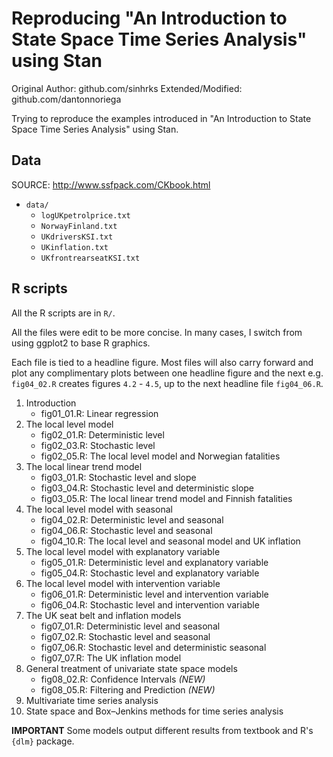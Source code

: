 # Reproducing "An Introduction to State Space Time Series Analysis" using Stan

Original Author: github.com/sinhrks
Extended/Modified: github.com/dantonnoriega

Trying to reproduce the examples introduced in "An Introduction to State Space Time Series Analysis" using Stan.

## Data

SOURCE: http://www.ssfpack.com/CKbook.html

- `data/`
    - `logUKpetrolprice.txt`
    - `NorwayFinland.txt`
    - `UKdriversKSI.txt`
    - `UKinflation.txt`
    - `UKfrontrearseatKSI.txt`



## R scripts

All the R scripts are in `R/`.

All the files were edit to be more concise. In many cases, I switch from using ggplot2 to base R graphics.

Each file is tied to a headline figure. Most files will also carry forward and plot any complimentary plots between one headline figure and the next e.g. `fig04_02.R` creates figures `4.2` - `4.5`, up to the next headline file `fig04_06.R`.

1. Introduction
    - fig01_01.R: Linear regression
2. The local level model
    - fig02_01.R: Deterministic level
    - fig02_03.R: Stochastic level
    - fig02_05.R: The local level model and Norwegian fatalities
3. The local linear trend model
    - fig03_01.R: Stochastic level and slope
    - fig03_04.R: Stochastic level and deterministic slope
    - fig03_05.R: The local linear trend model and Finnish fatalities
4. The local level model with seasonal
    - fig04_02.R: Deterministic level and seasonal
    - fig04_06.R: Stochastic level and seasonal
    - fig04_10.R: The local level and seasonal model and UK inflation
5. The local level model with explanatory variable
    - fig05_01.R: Deterministic level and explanatory variable
    - fig05_04.R: Stochastic level and explanatory variable
6. The local level model with intervention variable
    - fig06_01.R: Deterministic level and intervention variable
    - fig06_04.R: Stochastic level and intervention variable
7. The UK seat belt and inflation models
    - fig07_01.R: Deterministic level and seasonal
    - fig07_02.R: Stochastic level and seasonal
    - fig07_06.R: Stochastic level and deterministic seasonal
    - fig07_07.R: The UK inflation model
8. General treatment of univariate state space models
    - fig08_02.R: Confidence Intervals *(NEW)*
    - fig08_05.R: Filtering and Prediction *(NEW)*
9. Multivariate time series analysis
10. State space and Box–Jenkins methods for time series analysis

**IMPORTANT** Some models output different results from textbook and R's `{dlm}` package.
